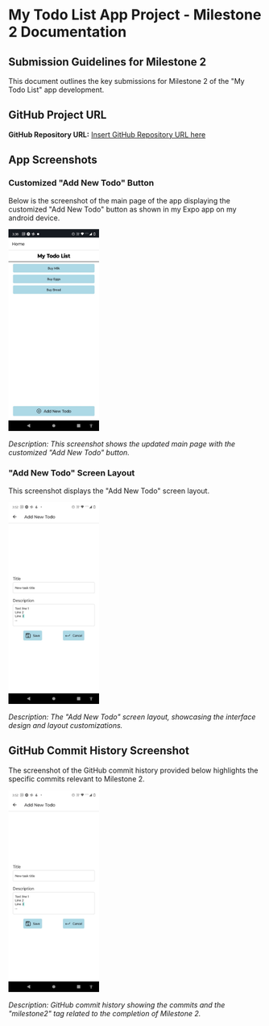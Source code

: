# My Todo List App Project - Milestone 2 Documentation

## Submission Guidelines for Milestone 2

This document outlines the key submissions for Milestone 2 of the "My Todo List" app development.

## GitHub Project URL

**GitHub Repository URL:** [Insert GitHub Repository URL here](#)

## App Screenshots

### Customized "Add New Todo" Button

Below is the screenshot of the main page of the app displaying the customized "Add New Todo" button as shown in my Expo app on my android device.

<img src="https://github.com/CameronFrancis/3701ICT-Mobile-Application-Development-/blob/main/images/todolistmilestone2%20-%20home%20screen%20with%20todo%20items%20and%20%2B%20add%20new%20todo%20%2B%20navigation.jfif" height="400px" alt="Customized Add New Todo Button">

_Description: This screenshot shows the updated main page with the customized "Add New Todo" button._

### "Add New Todo" Screen Layout

This screenshot displays the "Add New Todo" screen layout.

<img src="https://github.com/CameronFrancis/3701ICT-Mobile-Application-Development-/blob/main/images/todolistmilestone2%20-%20add%20new%20todo%20screen%20with%20navigation.jfif" height="400px" alt="Add New Todo Screen">

_Description: The "Add New Todo" screen layout, showcasing the interface design and layout customizations._

## GitHub Commit History Screenshot

The screenshot of the GitHub commit history provided below highlights the specific commits relevant to Milestone 2.

<img src="https://github.com/CameronFrancis/3701ICT-Mobile-Application-Development-/blob/main/images/todolistmilestone2%20-%20add%20new%20todo%20screen%20with%20navigation.jfif" height="400px" alt="Commit History for Milestone 2">

_Description: GitHub commit history showing the commits and the "milestone2" tag related to the completion of Milestone 2._